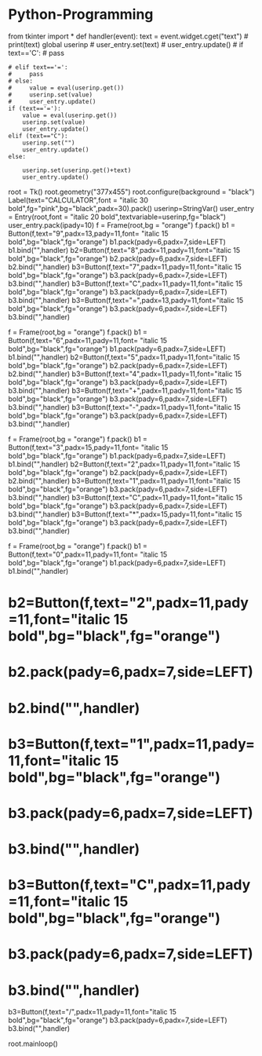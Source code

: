 # Python-Programming
from tkinter import *
def handler(event):
    text = event.widget.cget("text")
    # print(text)
    global userinp
    # user_entry.set(text)
    # user_entry.update()
    # if text=='C':
    #     pass
        
    # elif text=='=':
    #     pass
    # else:
    #     value = eval(userinp.get())
    #     userinp.set(value)
    #     user_entry.update()
    if (text=='='):
        value = eval(userinp.get())
        userinp.set(value)
        user_entry.update()
    elif (text=="C"):
        userinp.set("")
        user_entry.update()
    else:

        userinp.set(userinp.get()+text)
        user_entry.update()
root = Tk()
root.geometry("377x455")
root.configure(background = "black")
Label(text="CALCULATOR",font = "italic 30 bold",fg="pink",bg="black",padx=30).pack()
userinp=StringVar()
user_entry = Entry(root,font = "italic 20 bold",textvariable=userinp,fg="black")
user_entry.pack(ipady=10)
f = Frame(root,bg = "orange")
f.pack()
b1 = Button(f,text="9",padx=13,pady=11,font= "italic 15 bold",bg="black",fg="orange")
b1.pack(pady=6,padx=7,side=LEFT)
b1.bind("<Button-1>",handler)
b2=Button(f,text="8",padx=11,pady=11,font="italic 15 bold",bg="black",fg="orange")
b2.pack(pady=6,padx=7,side=LEFT)
b2.bind("<Button-1>",handler)
b3=Button(f,text="7",padx=11,pady=11,font="italic 15 bold",bg="black",fg="orange")
b3.pack(pady=6,padx=7,side=LEFT)
b3.bind("<Button-1>",handler)
b3=Button(f,text="C",padx=11,pady=11,font="italic 15 bold",bg="black",fg="orange")
b3.pack(pady=6,padx=7,side=LEFT)
b3.bind("<Button-1>",handler)
b3=Button(f,text="=",padx=13,pady=11,font="italic 15 bold",bg="black",fg="orange")
b3.pack(pady=6,padx=7,side=LEFT)
b3.bind("<Button-1>",handler)

f = Frame(root,bg = "orange")
f.pack()
b1 = Button(f,text="6",padx=11,pady=11,font= "italic 15 bold",bg="black",fg="orange")
b1.pack(pady=6,padx=7,side=LEFT)
b1.bind("<Button-1>",handler)
b2=Button(f,text="5",padx=11,pady=11,font="italic 15 bold",bg="black",fg="orange")
b2.pack(pady=6,padx=7,side=LEFT)
b2.bind("<Button-1>",handler)
b3=Button(f,text="4",padx=11,pady=11,font="italic 15 bold",bg="black",fg="orange")
b3.pack(pady=6,padx=7,side=LEFT)
b3.bind("<Button-1>",handler)
b3=Button(f,text="+",padx=11,pady=11,font="italic 15 bold",bg="black",fg="orange")
b3.pack(pady=6,padx=7,side=LEFT)
b3.bind("<Button-1>",handler)
b3=Button(f,text="-",padx=11,pady=11,font="italic 15 bold",bg="black",fg="orange")
b3.pack(pady=6,padx=7,side=LEFT)
b3.bind("<Button-1>",handler)

f = Frame(root,bg = "orange")
f.pack()
b1 = Button(f,text="3",padx=15,pady=11,font= "italic 15 bold",bg="black",fg="orange")
b1.pack(pady=6,padx=7,side=LEFT)
b1.bind("<Button-1>",handler)
b2=Button(f,text="2",padx=11,pady=11,font="italic 15 bold",bg="black",fg="orange")
b2.pack(pady=6,padx=7,side=LEFT)
b2.bind("<Button-1>",handler)
b3=Button(f,text="1",padx=11,pady=11,font="italic 15 bold",bg="black",fg="orange")
b3.pack(pady=6,padx=7,side=LEFT)
b3.bind("<Button-1>",handler)
b3=Button(f,text="C",padx=11,pady=11,font="italic 15 bold",bg="black",fg="orange")
b3.pack(pady=6,padx=7,side=LEFT)
b3.bind("<Button-1>",handler)
b3=Button(f,text="*",padx=15,pady=11,font="italic 15 bold",bg="black",fg="orange")
b3.pack(pady=6,padx=7,side=LEFT)
b3.bind("<Button-1>",handler)

f = Frame(root,bg = "orange")
f.pack()
b1 = Button(f,text="0",padx=11,pady=11,font= "italic 15 bold",bg="black",fg="orange")
b1.pack(pady=6,padx=7,side=LEFT)
b1.bind("<Button-1>",handler)
# b2=Button(f,text="2",padx=11,pady=11,font="italic 15 bold",bg="black",fg="orange")
# b2.pack(pady=6,padx=7,side=LEFT)
# b2.bind("<Button-1>",handler)
# b3=Button(f,text="1",padx=11,pady=11,font="italic 15 bold",bg="black",fg="orange")
# b3.pack(pady=6,padx=7,side=LEFT)
# b3.bind("<Button-1>",handler)
# b3=Button(f,text="C",padx=11,pady=11,font="italic 15 bold",bg="black",fg="orange")
# b3.pack(pady=6,padx=7,side=LEFT)
# b3.bind("<Button-1>",handler)
b3=Button(f,text="/",padx=11,pady=11,font="italic 15 bold",bg="black",fg="orange")
b3.pack(pady=6,padx=7,side=LEFT)
b3.bind("<Button-1>",handler)

root.mainloop()

